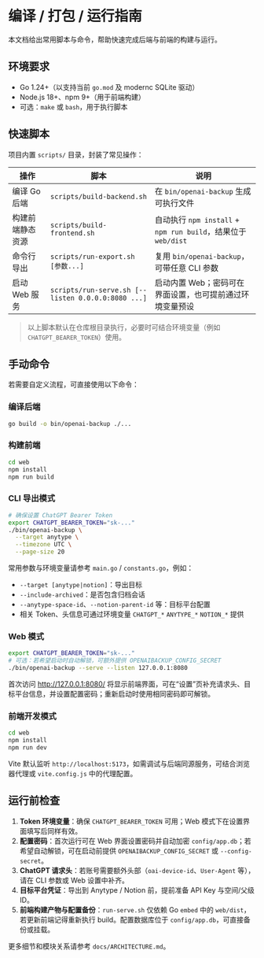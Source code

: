 # 编译 / 打包 / 运行指南

本文档给出常用脚本与命令，帮助快速完成后端与前端的构建与运行。

## 环境要求

- Go 1.24+（以支持当前 `go.mod` 及 modernc SQLite 驱动）  
- Node.js 18+、npm 9+（用于前端构建）  
- 可选：`make` 或 `bash`，用于执行脚本

## 快速脚本

项目内置 `scripts/` 目录，封装了常见操作：

| 操作 | 脚本 | 说明 |
| --- | --- | --- |
| 编译 Go 后端 | `scripts/build-backend.sh` | 在 `bin/openai-backup` 生成可执行文件 |
| 构建前端静态资源 | `scripts/build-frontend.sh` | 自动执行 `npm install` + `npm run build`，结果位于 `web/dist` |
| 命令行导出 | `scripts/run-export.sh [参数...]` | 复用 `bin/openai-backup`，可带任意 CLI 参数 |
| 启动 Web 服务 | `scripts/run-serve.sh [--listen 0.0.0.0:8080 ...]` | 启动内置 Web；密码可在界面设置，也可提前通过环境变量预设 |

> 以上脚本默认在仓库根目录执行，必要时可结合环境变量（例如 `CHATGPT_BEARER_TOKEN`）使用。

## 手动命令

若需要自定义流程，可直接使用以下命令：

### 编译后端

```bash
go build -o bin/openai-backup ./...
```

### 构建前端

```bash
cd web
npm install
npm run build
```

### CLI 导出模式

```bash
# 确保设置 ChatGPT Bearer Token
export CHATGPT_BEARER_TOKEN="sk-..."
./bin/openai-backup \
  --target anytype \
  --timezone UTC \
  --page-size 20
```

常用参数与环境变量请参考 `main.go` / `constants.go`，例如：

- `--target [anytype|notion]`：导出目标  
- `--include-archived`：是否包含归档会话  
- `--anytype-space-id`、`--notion-parent-id` 等：目标平台配置  
- 相关 Token、头信息可通过环境变量 `CHATGPT_*` `ANYTYPE_*` `NOTION_*` 提供

### Web 模式

```bash
export CHATGPT_BEARER_TOKEN="sk-..."
# 可选：若希望启动时自动解锁，可额外提供 OPENAIBACKUP_CONFIG_SECRET
./bin/openai-backup --serve --listen 127.0.0.1:8080
```

首次访问 http://127.0.0.1:8080/ 将显示前端界面，可在“设置”页补充请求头、目标平台信息，并设置配置密码；重新启动时使用相同密码即可解锁。

### 前端开发模式

```bash
cd web
npm install
npm run dev
```

Vite 默认监听 `http://localhost:5173`，如需调试与后端同源服务，可结合浏览器代理或 `vite.config.js` 中的代理配置。

## 运行前检查

1. **Token 环境变量**：确保 `CHATGPT_BEARER_TOKEN` 可用；Web 模式下在设置界面填写后同样有效。  
2. **配置密码**：首次运行可在 Web 界面设置密码并自动加密 `config/app.db`；若希望自动解锁，可在启动前提供 `OPENAIBACKUP_CONFIG_SECRET` 或 `--config-secret`。  
3. **ChatGPT 请求头**：若账号需要额外头部（`oai-device-id`、`User-Agent` 等），请在 CLI 参数或 Web 设置中补齐。  
4. **目标平台凭证**：导出到 Anytype / Notion 前，提前准备 API Key 与空间/父级 ID。  
5. **前端构建产物与配置备份**：`run-serve.sh` 仅依赖 Go `embed` 中的 `web/dist`，若更新前端记得重新执行 build。配置数据库位于 `config/app.db`，可直接备份或挂载。

更多细节和模块关系请参考 `docs/ARCHITECTURE.md`。  
